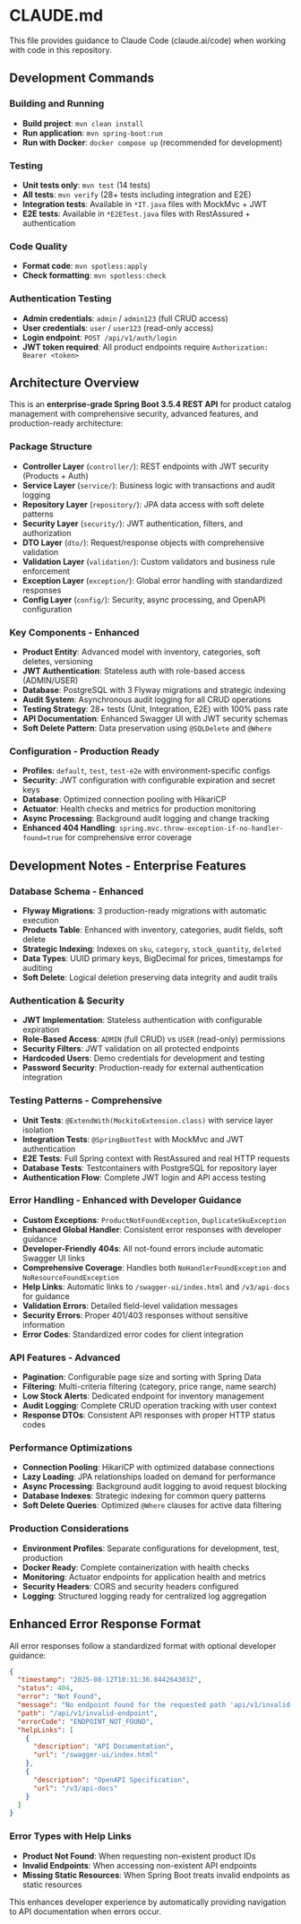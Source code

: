 # CLAUDE.md

This file provides guidance to Claude Code (claude.ai/code) when working with code in this repository.

## Development Commands

### Building and Running
- **Build project**: `mvn clean install`
- **Run application**: `mvn spring-boot:run`
- **Run with Docker**: `docker compose up` (recommended for development)

### Testing
- **Unit tests only**: `mvn test` (14 tests)
- **All tests**: `mvn verify` (28+ tests including integration and E2E)
- **Integration tests**: Available in `*IT.java` files with MockMvc + JWT
- **E2E tests**: Available in `*E2ETest.java` files with RestAssured + authentication

### Code Quality
- **Format code**: `mvn spotless:apply`
- **Check formatting**: `mvn spotless:check`

### Authentication Testing
- **Admin credentials**: `admin` / `admin123` (full CRUD access)
- **User credentials**: `user` / `user123` (read-only access)
- **Login endpoint**: `POST /api/v1/auth/login`
- **JWT token required**: All product endpoints require `Authorization: Bearer <token>`

## Architecture Overview

This is an **enterprise-grade Spring Boot 3.5.4 REST API** for product catalog management with comprehensive security, advanced features, and production-ready architecture:

### Package Structure
- **Controller Layer** (`controller/`): REST endpoints with JWT security (Products + Auth)
- **Service Layer** (`service/`): Business logic with transactions and audit logging
- **Repository Layer** (`repository/`): JPA data access with soft delete patterns
- **Security Layer** (`security/`): JWT authentication, filters, and authorization
- **DTO Layer** (`dto/`): Request/response objects with comprehensive validation
- **Validation Layer** (`validation/`): Custom validators and business rule enforcement
- **Exception Layer** (`exception/`): Global error handling with standardized responses
- **Config Layer** (`config/`): Security, async processing, and OpenAPI configuration

### Key Components - Enhanced
- **Product Entity**: Advanced model with inventory, categories, soft deletes, versioning
- **JWT Authentication**: Stateless auth with role-based access (ADMIN/USER)
- **Database**: PostgreSQL with 3 Flyway migrations and strategic indexing
- **Audit System**: Asynchronous audit logging for all CRUD operations
- **Testing Strategy**: 28+ tests (Unit, Integration, E2E) with 100% pass rate
- **API Documentation**: Enhanced Swagger UI with JWT security schemas
- **Soft Delete Pattern**: Data preservation using `@SQLDelete` and `@Where`

### Configuration - Production Ready
- **Profiles**: `default`, `test`, `test-e2e` with environment-specific configs
- **Security**: JWT configuration with configurable expiration and secret keys
- **Database**: Optimized connection pooling with HikariCP
- **Actuator**: Health checks and metrics for production monitoring
- **Async Processing**: Background audit logging and change tracking
- **Enhanced 404 Handling**: `spring.mvc.throw-exception-if-no-handler-found=true` for comprehensive error coverage

## Development Notes - Enterprise Features

### Database Schema - Enhanced
- **Flyway Migrations**: 3 production-ready migrations with automatic execution
- **Products Table**: Enhanced with inventory, categories, audit fields, soft delete
- **Strategic Indexing**: Indexes on `sku`, `category`, `stock_quantity`, `deleted`
- **Data Types**: UUID primary keys, BigDecimal for prices, timestamps for auditing
- **Soft Delete**: Logical deletion preserving data integrity and audit trails

### Authentication & Security
- **JWT Implementation**: Stateless authentication with configurable expiration
- **Role-Based Access**: `ADMIN` (full CRUD) vs `USER` (read-only) permissions
- **Security Filters**: JWT validation on all protected endpoints
- **Hardcoded Users**: Demo credentials for development and testing
- **Password Security**: Production-ready for external authentication integration

### Testing Patterns - Comprehensive
- **Unit Tests**: `@ExtendWith(MockitoExtension.class)` with service layer isolation
- **Integration Tests**: `@SpringBootTest` with MockMvc and JWT authentication  
- **E2E Tests**: Full Spring context with RestAssured and real HTTP requests
- **Database Tests**: Testcontainers with PostgreSQL for repository layer
- **Authentication Flow**: Complete JWT login and API access testing

### Error Handling - Enhanced with Developer Guidance
- **Custom Exceptions**: `ProductNotFoundException`, `DuplicateSkuException`
- **Enhanced Global Handler**: Consistent error responses with developer guidance
- **Developer-Friendly 404s**: All not-found errors include automatic Swagger UI links
- **Comprehensive Coverage**: Handles both `NoHandlerFoundException` and `NoResourceFoundException`
- **Help Links**: Automatic links to `/swagger-ui/index.html` and `/v3/api-docs` for guidance
- **Validation Errors**: Detailed field-level validation messages
- **Security Errors**: Proper 401/403 responses without sensitive information
- **Error Codes**: Standardized error codes for client integration

### API Features - Advanced
- **Pagination**: Configurable page size and sorting with Spring Data
- **Filtering**: Multi-criteria filtering (category, price range, name search)
- **Low Stock Alerts**: Dedicated endpoint for inventory management
- **Audit Logging**: Complete CRUD operation tracking with user context
- **Response DTOs**: Consistent API responses with proper HTTP status codes

### Performance Optimizations
- **Connection Pooling**: HikariCP with optimized database connections
- **Lazy Loading**: JPA relationships loaded on demand for performance
- **Async Processing**: Background audit logging to avoid request blocking
- **Database Indexes**: Strategic indexing for common query patterns
- **Soft Delete Queries**: Optimized `@Where` clauses for active data filtering

### Production Considerations
- **Environment Profiles**: Separate configurations for development, test, production
- **Docker Ready**: Complete containerization with health checks
- **Monitoring**: Actuator endpoints for application health and metrics
- **Security Headers**: CORS and security headers configured
- **Logging**: Structured logging ready for centralized log aggregation

## Enhanced Error Response Format

All error responses follow a standardized format with optional developer guidance:

```json
{
  "timestamp": "2025-08-12T10:31:36.844264303Z",
  "status": 404,
  "error": "Not Found", 
  "message": "No endpoint found for the requested path 'api/v1/invalid-endpoint'. Please check the URL and HTTP method.",
  "path": "/api/v1/invalid-endpoint",
  "errorCode": "ENDPOINT_NOT_FOUND",
  "helpLinks": [
    {
      "description": "API Documentation",
      "url": "/swagger-ui/index.html"
    },
    {
      "description": "OpenAPI Specification", 
      "url": "/v3/api-docs"
    }
  ]
}
```

### Error Types with Help Links
- **Product Not Found**: When requesting non-existent product IDs
- **Invalid Endpoints**: When accessing non-existent API endpoints
- **Missing Static Resources**: When Spring Boot treats invalid endpoints as static resources

This enhances developer experience by automatically providing navigation to API documentation when errors occur.